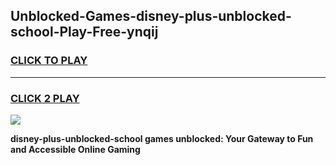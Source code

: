 
## Unblocked-Games-disney-plus-unblocked-school-Play-Free-ynqij
<h3>
<a href="https://premium76.site?title=disney-plus-unblocked-school&ref=20M">CLICK TO PLAY</a></h3>
<hr>

<h3>
<a href="https://premium76.site?title=disney-plus-unblocked-school&ref=20M">CLICK 2 PLAY</a>
  
</h3>

<a href="https://premium76.site?title=disney-plus-unblocked-school&ref=19M"><img src="https://clearcache.store/games.png"></a>


**disney-plus-unblocked-school games unblocked: Your Gateway to Fun and Accessible Online Gaming**
